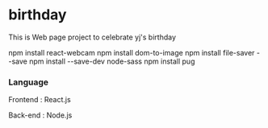# birthday

This is Web page project to celebrate yj's birthday

npm install react-webcam
npm install dom-to-image
npm install file-saver --save
npm install --save-dev node-sass
npm install pug

### Language
Frontend : React.js

Back-end : Node.js

